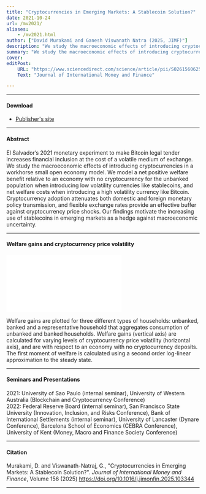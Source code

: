 ```yaml
---
title: "Cryptocurrencies in Emerging Markets: A Stablecoin Solution?" 
date: 2021-10-24
url: /mv2021/
aliases: 
    - /mv2021.html
author: ["David Murakami and Ganesh Viswanath Natra (2025, JIMF)"]
description: "We study the macroeconomic effects of introducing cryptocurrencies in a workhorse small open economy model. Cryptocurrency adoption attenuates both domestic and foreign monetary policy transmission, and flexible exchange rates provide an effective buffer against cryptocurrency price shocks. Our findings motivate the increasing use of stablecoins in emerging markets as a hedge against macroeconomic uncertainty." 
summary: "We study the macroeconomic effects of introducing cryptocurrencies in a workhorse small open economy model. Cryptocurrency adoption attenuates both domestic and foreign monetary policy transmission, and flexible exchange rates provide an effective buffer against cryptocurrency price shocks. Our findings motivate the increasing use of stablecoins in emerging markets as a hedge against macroeconomic uncertainty." 
cover:
editPost:
    URL: "https://www.sciencedirect.com/science/article/pii/S0261560625000798"
    Text: "Journal of International Money and Finance"

---
```


---

#### Download

+ [Publisher's site](https://www.sciencedirect.com/science/article/pii/S0261560625000798)

---

#### Abstract

El Salvador’s 2021 monetary experiment to make Bitcoin legal tender increases financial inclusion at the cost of a volatile medium of exchange. We study the macroeconomic effects of introducing cryptocurrencies in a workhorse small open economy model. We model a net positive welfare benefit relative to an economy with no cryptocurrency for the unbanked population when introducing low volatility currencies like stablecoins, and net welfare costs when introducing a high volatility currency like Bitcoin. Cryptocurrency adoption attenuates both domestic and foreign monetary policy transmission, and flexible exchange rates provide an effective buffer against cryptocurrency price shocks. Our findings motivate the increasing use of stablecoins in emerging markets as a hedge against macroeconomic uncertainty.

---

#### Welfare gains and cryptocurrency price volatility

![](/mv2021_fig1.pdf) 

Welfare gains are plotted for three different types of households: unbanked, banked and a representative household that aggregates consumption of unbanked and banked households. Welfare gains (vertical axis) are calculated for varying levels of cryptocurrency price volatility (horizontal axis), and are with respect to an economy with no cryptocurrency deposits. The first moment of welfare is calculated using a second order log-linear approximation to the steady state.

---

#### Seminars and Presentations

2021: University of Sao Paulo (internal seminar), University of Western Australia (Blockchain and Cryptocurrency Conference)  
2022: Federal Reserve Board (internal seminar), San Francisco State University (Innovation, Inclusion, and Risks Conference), Bank of International Settlements (internal seminar), University of Lancaster (Dynare Conference), Barcelona School of Economics (CEBRA Conference), University of Kent (Money, Macro and Finance Society Conference)  

---

#### Citation

Murakami, D. and Viswanath-Natraj, G., "Cryptocurrencies in Emerging Markets: A Stablecoin Solution?". *Journal of International Money and Finance*, Volume 156 (2025) https://doi.org/10.1016/j.jimonfin.2025.103344

---